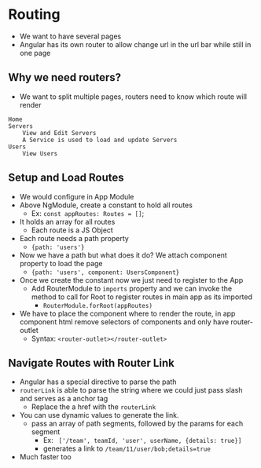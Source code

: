 # Routing
* We want to have several pages
* Angular has its own router to allow change url in the url bar while still in one page

## Why we need routers?
* We want to split multiple pages, routers need to know which route will render
```
Home
Servers
    View and Edit Servers
    A Service is used to load and update Servers
Users
    View Users
```

## Setup and Load Routes
* We would configure in App Module
* Above NgModule, create a constant to hold all routes
  * Ex: `const appRoutes: Routes = []`;
* It holds an array for all routes
  * Each route is a JS Object
* Each route needs a path property
  * `{path: 'users'}`
* Now we have a path but what does it do? We attach component property to load the page
  * `{path: 'users', component: UsersComponent}`
* Once we create the constant now we just need to register to the App
  * Add RouterModule to `imports` property and we can invoke the method to call for Root to register routes in main app as its imported
    * `RouterModule.forRoot(appRoutes)`
* We have to place the component where to render the route, in app component html remove selectors of components and only have router-outlet
  * Syntax: `<router-outlet></router-outlet>`

## Navigate Routes with Router Link
* Angular has a special directive to parse the path
* `routerLink` is able to parse the string where we could just pass slash and serves as a anchor tag
  * Replace the a href with the `routerLink`
* You can use dynamic values to generate the link.
  * pass an array of path segments, followed by the params for each segment
    * Ex: ` ['/team', teamId, 'user', userName, {details: true}]`
    * generates a link to `/team/11/user/bob;details=true`
* Much faster too

